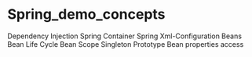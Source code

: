 # Spring_demo_concepts

Dependency Injection
Spring Container
Spring Xml-Configuration
Beans
Bean Life Cycle
Bean Scope
  Singleton
  Prototype
Bean properties access
